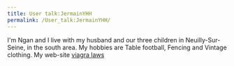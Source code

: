 ```yaml
---
title: User talk:JermainYHH
permalink: /User_talk:JermainYHH/
---
```


I'm Ngan and I live with my husband and our three children in Neuilly-Sur-Seine, in the south area. My hobbies are Table football, Fencing and Vintage clothing.
My web-site [viagra laws](http://www.viagramelanomaattorney.com/viagra-melanoma-liability-lawsuits/)